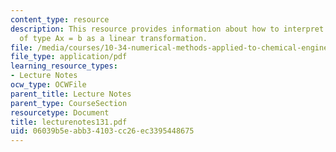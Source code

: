 ```yaml
---
content_type: resource
description: This resource provides information about how to interpret an equation
  of type Ax = b as a linear transformation.
file: /media/courses/10-34-numerical-methods-applied-to-chemical-engineering-fall-2005/06039b5eabb34103cc26ec3395448675_lecturenotes131.pdf
file_type: application/pdf
learning_resource_types:
- Lecture Notes
ocw_type: OCWFile
parent_title: Lecture Notes
parent_type: CourseSection
resourcetype: Document
title: lecturenotes131.pdf
uid: 06039b5e-abb3-4103-cc26-ec3395448675
---
```

